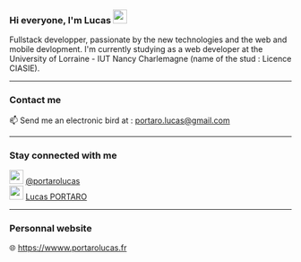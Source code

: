 ### Hi everyone, I'm Lucas <img src="https://user-images.githubusercontent.com/1303154/88677602-1635ba80-d120-11ea-84d8-d263ba5fc3c0.gif" width="25" height="25"/>

Fullstack developper, passionate by the new technologies and the web and mobile devlopment.
I'm currently studying as a web developer at the University of Lorraine - IUT Nancy Charlemagne (name of the stud : Licence CIASIE).

<hr>

### Contact me

📫 Send me an electronic bird at : portaro.lucas@gmail.com

<hr>

### Stay connected with me

<img src="https://github.githubassets.com/images/modules/logos_page/GitHub-Mark.png" width="25" height="25"/> <a href="https://github.com/portarolucas">@portarolucas</a>
<br>
<img src="https://cdn0.iconfinder.com/data/icons/flat-social-media-icons-set-round-style-1/550/linkedin-512.png" width="25" height="25"/> <a href="https://www.linkedin.com/in/lucas-portaro-00b68b165/">Lucas PORTARO</a>

<hr>

### Personnal website
🌐 https://wwww.portarolucas.fr
